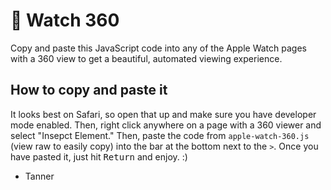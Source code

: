 #  Watch 360

Copy and paste this JavaScript code into any of the Apple Watch pages with a 360 view to get a beautiful, automated viewing experience.

## How to copy and paste it

It looks best on Safari, so open that up and make sure you have developer mode enabled. Then, right click anywhere on a page with a 360 viewer and select "Insepct Element." Then, paste the code from `apple-watch-360.js` (view raw to easily copy) into the bar at the bottom next to the `>`. Once you have pasted it, just hit <kbd>Return</kbd> and enjoy. :)

- Tanner